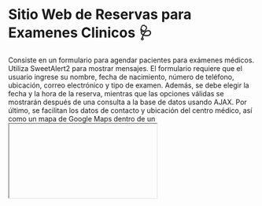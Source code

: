# Sitio Web de Reservas para Examenes Clinicos 🩺

Consiste en un formulario para agendar pacientes para exámenes médicos. Utiliza SweetAlert2 para mostrar mensajes. El formulario requiere que el usuario ingrese su nombre, fecha de nacimiento, número de teléfono, ubicación, correo electrónico y tipo de examen. Además, se debe elegir la fecha y la hora de la reserva, mientras que las opciones válidas se mostrarán después de una consulta a la base de datos usando AJAX. Por último, se facilitan los datos de contacto y ubicación del centro médico, así como un mapa de Google Maps dentro de un <iframe>.

Incluye un backoffice "agenda.php" para visualizar los usuarios agendados.

## Caso de uso: reserva de una misma fecha a la misma hora por dos usuarios
Tenemos dos usuarios, usuario_1 y usuario_2

usuario_2 quiere reservar para la fecha 24/03/2023 a la hora 9:00. Esa hora fue anteriormente reservada por usuario_1
Entonces la hora 9:00 para la fecha 24/03/2023 ya no aparecerá entre las opciones, se ofrecerá en su lugar, horas disponibles para reservar.

Se evita la reserva en simultáneo de dos o más usuarios para una determinada fecha a la misma hora.

## Faltantes:

Falta darle funcionalidad al menú; solo luce los encabezados pero no direcciona a ninguna parte del sitio.
Falta verificar que no se permita reservar fechas en fin de semana.
Falta agregar inicio de sesión a la página de backoffice "agenda.php"

## Prerrequisito:

Crear base de datos necesaria para este proyecto:


CREATE DATABASE IF NOT EXISTS clinica1;
  
USE clinica1;

CREATE TABLE IF NOT EXISTS pacientes (
  
  id INT(11) UNSIGNED AUTO_INCREMENT PRIMARY KEY,
  
  nombre VARCHAR(50) NOT NULL,
  
  apellido VARCHAR(50) NOT NULL,
  
  fecha_nacimiento DATE,
  
  telefono_celular VARCHAR(15),
  
  localidad VARCHAR(50),
  
  correo VARCHAR(50),
  
  tipo_examen VARCHAR(100),
  
  fecha_examen DATE,
  
  hora_examen TIME
  
);
